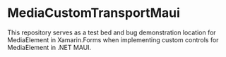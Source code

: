# MediaCustomTransportMaui

This repository serves as a test bed and bug demonstration location for MediaElement in Xamarin.Forms when implementing custom controls for MediaElement in .NET MAUI.
